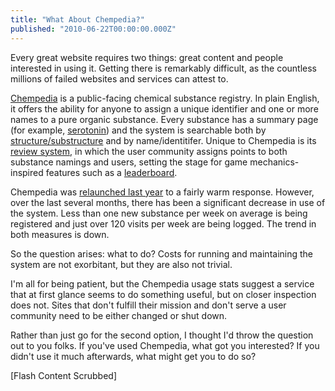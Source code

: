 ```yaml
---
title: "What About Chempedia?"
published: "2010-06-22T00:00:00.000Z"
---
```


Every great website requires two things: great content and people interested in using it. Getting there is remarkably difficult, as the countless millions of failed websites and services can attest to.

[Chempedia](http://chempedia.com) is a public-facing chemical substance registry. In plain English, it offers the ability for anyone to assign a unique identifier and one or more names to a pure organic substance. Every substance has a summary page (for example, [serotonin](http://chempedia.com/substances/2-7151-3159-6129)) and the system is searchable both by [structure/substructure](http://chempedia.com/queries/new) and by name/identitifer. Unique to Chempedia is its [review system](http://chempedia.com/about/peer-review), in which the user community assigns points to both substance namings and users, setting the stage for game mechanics-inspired features such as a [leaderboard](http://chempedia.com/users).

Chempedia was [relaunched last year](http://products.metamolecular.com/2009/10/29/chempedia-launch-day-wrapup) to a fairly warm response. However, over the last several months, there has been a significant decrease in use of the system. Less than one new substance per week on average is being registered and just over 120 visits per week are being logged. The trend in both measures is down.

So the question arises: what to do? Costs for running and maintaining the system are not exorbitant, but they are also not trivial.

I'm all for being patient, but the Chempedia usage stats suggest a service that at first glance seems to do something useful, but on closer inspection does not. Sites that don't fulfill their mission and don't serve a user community need to be either changed or shut down.

Rather than just go for the second option, I thought I'd throw the question out to you folks. If you've used Chempedia, what got you interested? If you didn't use it much afterwards, what might get you to do so?

[Flash Content Scrubbed]